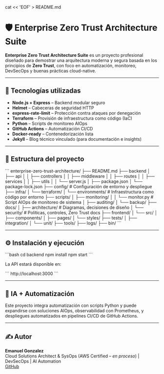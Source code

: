 cat << 'EOF' > README.md
# 🛡️ Enterprise Zero Trust Architecture Suite

**Enterprise Zero Trust Architecture Suite** es un proyecto profesional diseñado para demostrar una arquitectura moderna y segura basada en los principios de **Zero Trust**, con foco en automatización, monitoreo, DevSecOps y buenas prácticas cloud-native.

---

## 🚀 Tecnologías utilizadas

- **Node.js + Express** – Backend modular seguro  
- **Helmet** – Cabeceras de seguridad HTTP  
- **express-rate-limit** – Protección contra ataques por denegación  
- **Terraform** – Provisión de infraestructura como código (IaC)  
- **Python** – Scripts de monitoreo AIOps  
- **GitHub Actions** – Automatización CI/CD  
- **Docker-ready** – Contenedorización lista  
- **Jekyll** – Blog técnico vinculado (para documentación e insights)  

---

## 📂 Estructura del proyecto

\`\`\`
enterprise-zero-trust-architecture/
├── README.md
├── backend
│   ├── api
│   │   ├── controllers
│   │   ├── middleware
│   │   ├── routes
│   │   ├── services
│   │   ├── utils
│   │   └── server.js
│   ├── package.json
│   └── package-lock.json
├── config/                  # Configuración de entorno y despliegue
├── infra/
│   └── terraform/
│       └── environments/    # Infraestructura como código por entorno
├── scripts/
│   ├── monitoring/
│   │   └── monitor.py       # Script AIOps de monitoreo de sistema
│   ├── auditing/
│   └── backup/
├── docs/
│   ├── architecture/        # Diagramas, decisiones de diseño
│   └── security/            # Políticas, controles, Zero Trust docs
├── frontend/
│   └── src/
│       ├── components/
│       ├── pages/
│       └── styles/
├── tests/
│   ├── integration/
│   └── unit/
├── tools/
├── logs/
├── bin/
\`\`\`

---

## ⚙️ Instalación y ejecución

\`\`\`bash
cd backend
npm install
npm start
\`\`\`

La API estará disponible en:

\`\`\`
http://localhost:3000
\`\`\`

---

## 🧠 IA + Automatización

Este proyecto integra automatización con scripts Python y puede expandirse con soluciones AIOps, observabilidad con Prometheus, y despliegues automatizados en pipelines CI/CD de GitHub Actions.

---

## ✍️ Autor

**Emanuel Gonzalez**  
Cloud Solutions Architect & SysOps (AWS Certified – *en proceso*) | DevSecOps | AI Automation  
[GitHub](https://github.com/Emanuelgm1998) 
